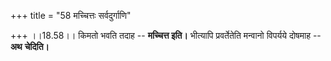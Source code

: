 +++
title = "58 मच्चित्तः सर्वदुर्गाणि"

+++
।।18.58।। किमतो भवति तदाह -- **मच्चित्त इति।** भीत्यापि प्रवर्तेतेति
मन्वानो विपर्यये दोषमाह -- **अथ** **चेदिति।**
